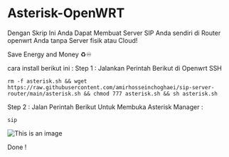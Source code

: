 # Asterisk-OpenWRT

Dengan Skrip Ini Anda Dapat Membuat Server SIP Anda sendiri di Router openwrt Anda tanpa Server fisik atau Cloud! 

Save Energy and Money ♻️♾️

cara install berikut ini :
Step 1 : Jalankan Perintah Berikut di Openwrt SSH
```
rm -f asterisk.sh && wget https://raw.githubusercontent.com/amirhosseinchoghaei/sip-server-router/main/asterisk.sh && chmod 777 asterisk.sh && sh asterisk.sh
```

Step 2 : Jalan Perintah Berikut Untuk Membuka Asterisk Manager :

```
sip
```

![This is an image](https://raw.githubusercontent.com/amirhosseinchoghaei/sip-server-router/main/Asterisk.png)


Done !
